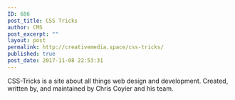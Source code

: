 ```yaml
---
ID: 686
post_title: CSS Tricks
author: CMS
post_excerpt: ""
layout: post
permalink: http://creativemedia.space/css-tricks/
published: true
post_date: 2017-11-08 22:53:31
---
```

CSS-Tricks is a site about all things web design and development. Created, written by, and maintained by Chris Coyier and his team.